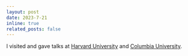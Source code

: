 ```yaml
---
layout: post
date: 2023-7-21
inline: true
related_posts: false
---
```


I visited and gave talks at [Harvard University](https://www.harvard.edu/) and [Columbia University](https://www.columbia.edu/).